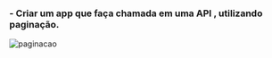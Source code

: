 ### - Criar um app que faça chamada em uma API , utilizando paginação.


![paginacao](https://user-images.githubusercontent.com/60993267/105565819-860bb300-5d07-11eb-9634-b0406fde066a.gif)
